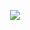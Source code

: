 <p align="center">
  <img src="https://readme-typing-svg.herokuapp.com/?lines=👋+Hi,+I'm+Arpitya+Singh!;👀+I’m+interested+in+Coding.;🌱+I’m+studying+in+3rd+year;&font=Fira%20Code&center=true&width=380&height=50&duration=4000&pause=1000">
</p>


